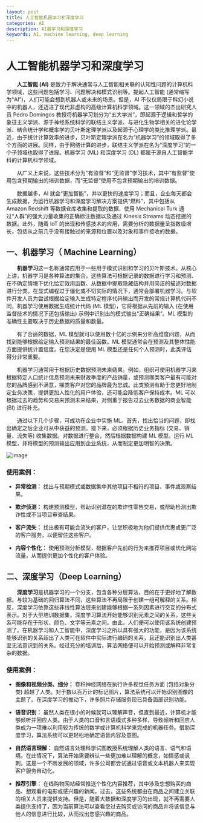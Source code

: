 ```yaml
---
layout: post
title: 人工智能机器学习和深度学习
categories: AI
description: AI器学习和深度学习
keywords: AI, machine learning, deep learning
---
```


# 人工智能机器学习和深度学习

&emsp;&emsp;**人工智能 (AI)** 是致力于解决通常与人工智能相关联的认知性问题的计算机科学领域，这些问题包括学习、问题解决和模式识别等。提起人工智能 (通常缩写为“AI”)，人们可能会想到机器人或未来的场景。但是，AI 不仅仅局限于科幻小说中的机器人，还迈进了现代非虚构的高级计算机科学领域。这一领域的杰出研究人员 Pedro Domingos 教授将机器学习划分为“五大学派”，即起源于逻辑和哲学的象征主义学派、源于神经系统科学的联结主义学派、与进化生物学相关的进化论学派、结合统计学和概率学的贝叶斯定理学派以及起源于心理学的类比推理学派。最近，由于统计计算效率的进步，贝叶斯定理学派在名为“机器学习”的领域取得了多个方面的进展。同样，由于网络计算的进步，联结主义学派在名为“深度学习”的一个子领域也取得了进展。机器学习 (ML) 和深度学习 (DL) 都属于源自人工智能学科的计算机科学领域。

&emsp;&emsp;从广义上来说，这些技术分为“有监督”和“无监督”学习技术，其中“有监督”使用包含预期输出的培训数据，而“无监督”使用不包含预期输出的培训数据。

&emsp;&emsp;数据越多，AI 就会“更加智能”，并以更快的速度学习；而且，企业每天都会生成数据，为运行机器学习和深度学习解决方案提供“燃料”，其中包括从 Amazon Redshift 等数据仓库收集和提取的数据、使用 Mechanical Turk 通过“人群”的强大力量收集的正确标注数据以及通过 Kinesis Streams 动态挖掘的数据。此外，随着 IoT 的出现和传感技术的应用，需要分析的数据量呈指数级增长，包括从之前几乎没有接触过的来源和位置以及对象和事件接收的数据。

## 一、机器学习（ Machine Learning）

&emsp;&emsp;**机器学习**这一名称通常应用于一些用于模式识别和学习的贝叶斯技术。从核心上讲，机器学习是各种算法的集合，这些算法可根据记录的数据进行学习和预测、在不确定情境下优化给定效用函数、从数据中提取隐藏结构并用简洁的描述对数据进行分类。在显式编程过于僵化或不切实际的情况下，通常会部署机器学习。与软件开发人员为尝试根据给定输入生成特定程序代码输出而开发的常规计算机代码不同，机器学习使用数据生成统计代码 (ML 模型)，它将根据从先前的输入 (在使用监督技术的情况下还包括输出) 示例中识别出的模式输出“正确结果”。ML 模型的准确性主要取决于历史数据的质量和数量。

&emsp;&emsp;有了合适的数据，ML 模型就可以使用数十亿的示例来分析高维度问题，从而找到能够根据给定输入预测结果的最佳函数。ML 模型通常会在预测及其整体性能方面提供统计置信度。在您决定是使用 ML 模型还是任何个人预测时，此类评估得分非常重要。

&emsp;&emsp;机器学习通常用于根据历史数据预测未来结果。例如，组织可使用机器学习来根据特定人口统计信息预测未来财政季度的产品销量，或预测哪类客户最有可能对您的品牌感到不满意，哪类客户对您的品牌最为忠诚。此类预测有助于您更好地制定业务决策，提供更加人性化的用户体验，还可能会降低客户保持成本。ML 可以根据过去的趋势和交易来预测未来结果，对侧重于报告过去业务数据的商业智能 (BI) 进行补充。

&emsp;&emsp;通过以下几个步骤，可成功在企业中实施 ML。首先，找出恰当的问题，即找出确定之后企业可从中获益的预测。接下来，必须根据历史业务指标 (交易、销量、流失等) 收集数据。对数据进行整合，然后根据数据构建 ML 模型。运行 ML 模型，并将模型的预测输出应用到企业系统，从而制定更加明智的决策。

![image](https://github.com/weakchen007/aiwv.github.io/assets/58799395/6003047d-b84f-408e-a112-6007bac21524)

### 使用案例：

* **异常检测：** 找出与预期模式或数据集中其他项目不相符的项目、事件或观察结果。

* **欺诈侦测：** 构建预测模型，帮助识别潜在的欺诈性零售交易，或帮助检测出欺诈性或不当项目审查结果。

* **客户流失：** 找出极有可能会流失的客户，让您积极地为他们提供优惠或更广泛的客户服务，以便留住这些客户。 

* **内容个性化：** 使用预测分析模型，根据客户先前的行为来推荐项目或优化网站流量，从而提供更加个性化的客户体验。

## 二、深度学习（Deep Learning）

&emsp;&emsp;**深度学习**是机器学习的一个分支，包含各种分层算法，目的在于更好地了解数据。与较为基础的回归算法不同，这些算法不再局限于创建一组可解释的关系。相反，深度学习依靠这些非线性算法层来创建能够根据一系列因素进行交互的分布式表示。对于大型培训数据集，深度学习算法开始能够识别元素之间的关系。这些关系可能存在于形状、颜色、文字等元素之间。由此，人们便可以使用该系统创建预测了。在机器学习和人工智能中，深度学习之所以具有强大的功能，是因为该系统能够识别的关系超出了人类可在软件中实际进行编码的关系，且还能识别出人类甚至无法意识到的关系。经过充分的培训后，算法网络便可以开始预测或解释非常复杂的数据。

### 使用案例：

* **图像和视频分类、细分：** 卷积神经网络在执行许多视觉任务方面 (包括对象分类) 超越了人类。对于数以百万计的标记图片，算法系统可以开始识别图像的主题了。在深度学习的推动下，许多照片存储服务现已具备面部识别功能。

* **语音识别：** 虽然人类在很小的时候就可以理解声音，但直到最近，计算机才能够倾听并回应人类。由于人类的口音和言语模式多种多样，导致倾听和回应人类成为一项难以利用较为传统的数学或计算机科学来完成的机器任务。借助深度学习，算法系统可以更轻松地确定语音内容及意图。

* **自然语言理解：** 自然语言处理科学试图教授系统理解人类的语言、语气和语境。在此情况下，算法开始需要辨认一些更加难以理解的概念，如情感或讽刺。这是一个不断发展的领域，许多公司都尝试通过语音或文本机器人来实现客户服务自动化。

* **推荐引擎：** 在线购物网站经常推送个性化内容推荐，其中涉及您想购买的商品、想观看的电影或感兴趣的新闻。过去，这些系统都由在商品之间建立关联的相关人员来提供支持。但是，随着大数据和深度学习的出现，就不再需要人类提供支持了，因为当前算法可以查看您过去购买或访问的商品并将该信息与他人的信息进行比较，从而找出您感兴趣的商品。

